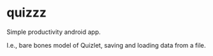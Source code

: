 # quizzz
Simple productivity android app.

I.e., bare bones model of Quizlet, saving and loading data from a file.
